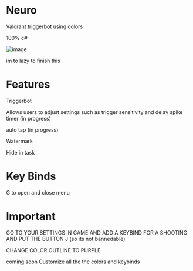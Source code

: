 # Neuro 
Valorant triggerbot using colors

100% c#

![image](https://github.com/zombiezxg/Neuro/assets/58446966/ea6110fe-a9f0-4226-aa5a-8e3fb988468f)

im to lazy to finish this

# Features
Triggerbot

Allows users to adjust settings such as trigger sensitivity and delay
spike timer (in progress)

auto tap (in progress)

Watermark

Hide in task



# Key Binds

G to open and close menu



# Important
GO TO YOUR SETTINGS IN GAME AND ADD A KEYBIND FOR A SHOOTING AND PUT THE BUTTON J (so its not bannedable)

CHANGE COLOR OUTLINE TO PURPLE

coming soon
Customize all the the colors and keybinds
